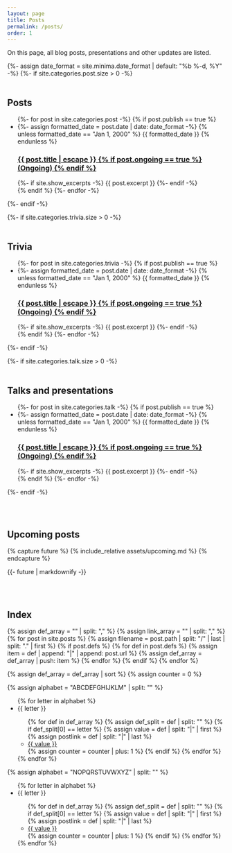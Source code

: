 ```yaml
---
layout: page
title: Posts
permalink: /posts/
order: 1
---
```


On this page, all blog posts, presentations and other updates are listed. 

{%- assign date_format = site.minima.date_format | default: "%b %-d, %Y" -%}
{%- if site.categories.post.size > 0 -%}
  <br><br>

  <h2 class="post-list-heading">Posts</h2>
  <ul class="post-list">
      {%- for post in site.categories.post -%}
        {% if post.publish == true %}
          <li>
            {%- assign formatted_date = post.date | date: date_format -%}
            {% unless formatted_date == "Jan 1, 2000" %}
              <span class="post-meta">{{ formatted_date }}</span>
            {% endunless %}
            <h3>
              <a class="post-link" href="{{ post.url | relative_url }}">
                {{ post.title | escape }}
                {% if post.ongoing == true %}
                  <span class = "ongoing">(Ongoing)</span>
                {% endif %}
              </a>
            </h3>
            {%- if site.show_excerpts -%}
              {{ post.excerpt }}
            {%- endif -%}
          </li>
        {% endif %}
      {%- endfor -%}
  </ul>
{%- endif -%}

{%- if site.categories.trivia.size > 0 -%}
  <br><br>

  <h2 class="post-list-heading">Trivia</h2>
  <ul class="post-list">
    {%- for post in site.categories.trivia -%}
      {% if post.publish == true %}
        <li>
          {%- assign formatted_date = post.date | date: date_format -%}
          {% unless formatted_date == "Jan 1, 2000" %}
            <span class="post-meta">{{ formatted_date }}</span>
          {% endunless %}
          <h3>
            <a class="post-link" href="{{ post.url | relative_url }}">
              {{ post.title | escape }}
              {% if post.ongoing == true %}
                <span class = "ongoing">(Ongoing)</span>
              {% endif %}
            </a>
          </h3>
          {%- if site.show_excerpts -%}
            {{ post.excerpt }}
          {%- endif -%}
        </li>
      {% endif %}
    {%- endfor -%}
  </ul>
{%- endif -%}

{%- if site.categories.talk.size > 0 -%}
  <br><br>

  <h2 class="post-list-heading">Talks and presentations</h2>
  <ul class="post-list">
    {%- for post in site.categories.talk -%}
      {% if post.publish == true %}
        <li>
          {%- assign formatted_date = post.date | date: date_format -%}
          {% unless formatted_date == "Jan 1, 2000" %}
            <span class="post-meta">{{ formatted_date }}</span>
          {% endunless %}
          <h3>
            <a class="post-link" href="{{ post.url | relative_url }}">
              {{ post.title | escape }}
              {% if post.ongoing == true %}
                <span class = "ongoing">(Ongoing)</span>
              {% endif %}
            </a>
          </h3>
          {%- if site.show_excerpts -%}
            {{ post.excerpt }}
          {%- endif -%}
        </li>
      {% endif %}
    {%- endfor -%}
  </ul>
{%- endif -%}

<br><br>

<h2 class="post-list-heading">Upcoming posts</h2>

{% capture future %}
  {% include_relative assets/upcoming.md %}
{% endcapture %}

{{- future | markdownify -}}

<br><br>

<h2 class="post-list-heading" id = "Index">Index</h2>

{% assign def_array = "" | split: "," %}
{% assign link_array = "" | split: "," %}
{% for post in site.posts %}
  {% assign filename = post.path | split: "/" | last | split: "." | first %}
  {% if post.defs %}
    {% for def in post.defs %}
      {% assign item = def | append: "|" | append: post.url %}
      {% assign def_array = def_array | push: item %}
    {% endfor %}
  {% endif %}
{% endfor %}

{% assign def_array = def_array | sort %}
{% assign counter = 0 %}

<div id = "index">
  <div id = "left">
      {% assign alphabet = "ABCDEFGHIJKLM" | split: "" %}
      <ul>
      {% for letter in alphabet %}
        <li>{{ letter }}</li>
        <ul>
          {% for def in def_array %}
            {% assign def_split = def | split: "" %}
            {% if def_split[0] == letter %}
              {% assign value = def | split: "|" | first %}
              {% assign postlink = def | split: "|" | last %}
              <li><a href = "{{ postlink }}#{{ value | replace: " ", "" }}">{{ value }}</a></li>
              {% assign counter = counter | plus: 1 %}
            {% endif %}
          {% endfor %}
        </ul>
      {% endfor %}
      </ul>
  </div>

  <div id = "right">
      {% assign alphabet = "NOPQRSTUVWXYZ" | split: "" %}
      <ul>
        {% for letter in alphabet %}
          <li>{{ letter }}</li>
          <ul>
          {% for def in def_array %}
            {% assign def_split = def | split: "" %}
            {% if def_split[0] == letter %}
              {% assign value = def | split: "|" | first %}
              {% assign postlink = def | split: "|" | last %}
              <li><a href = "{{ postlink }}#{{ value | replace: " ", "" }}">{{ value }}</a></li>
              {% assign counter = counter | plus: 1 %}
            {% endif %}
          {% endfor %}
          </ul>
        {% endfor %}
      </ul>
  </div>
</div>